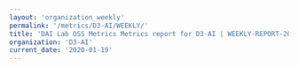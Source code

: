 ```yaml
---
layout: 'organization_weekly'
permalink: '/metrics/D3-AI/WEEKLY/'
title: 'DAI Lab OSS Metrics Metrics report for D3-AI | WEEKLY-REPORT-2020-01-19'
organization: 'D3-AI'
current_date: '2020-01-19'
---
```

